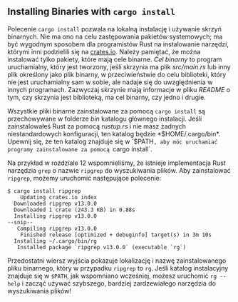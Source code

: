 <!-- Old link, do not remove -->
<a id="installing-binaries-from-cratesio-with-cargo-install"></a>

## Installing Binaries with `cargo install`

Polecenie `cargo install` pozwala na lokalną instalację i używanie skrzyń binarnych. Nie ma ono na celu zastępowania pakietów systemowych; ma być wygodnym sposobem dla programistów Rust na instalowanie narzędzi, którymi inni podzielili się na
[crates.io](https://crates.io/)<!-- ignore -->. Należy pamiętać, że można instalować tylko pakiety, które mają cele binarne. *Cel binarny* to program uruchamialny,
który jest tworzony, jeśli skrzynia ma plik *src/main.rs* lub inny plik określony
jako plik binarny, w przeciwieństwie do celu biblioteki, który nie jest uruchamialny sam w sobie, ale
nadaje się do uwzględnienia w innych programach. Zazwyczaj skrzynie mają
informacje w pliku *README* o tym, czy skrzynia jest biblioteką, ma
cel binarny, czy jedno i drugie.

Wszystkie pliki binarne zainstalowane za pomocą `cargo install` są przechowywane w folderze *bin* katalogu głównego instalacji. Jeśli zainstalowałeś Rust za pomocą *rustup.rs* i nie masz żadnych
niestandardowych konfiguracji, ten katalog będzie *$HOME/.cargo/bin*. Upewnij się, że ten
katalog znajduje się w `$PATH`, aby móc uruchamiać programy zainstalowane za pomocą
`cargo install`.

Na przykład w rozdziale 12 wspomnieliśmy, że istnieje implementacja Rust
narzędzia `grep` o nazwie `ripgrep` do wyszukiwania plików. Aby zainstalować `ripgrep`,
możemy uruchomić następujące polecenie:

<!-- manual-regeneration
cargo install coś, czego nie masz, skopiuj odpowiednie dane wyjściowe poniżej
-->

```console
$ cargo install ripgrep
    Updating crates.io index
  Downloaded ripgrep v13.0.0
  Downloaded 1 crate (243.3 KB) in 0.88s
  Installing ripgrep v13.0.0
--snip--
   Compiling ripgrep v13.0.0
    Finished release [optimized + debuginfo] target(s) in 3m 10s
  Installing ~/.cargo/bin/rg
   Installed package `ripgrep v13.0.0` (executable `rg`)
```

Przedostatni wiersz wyjścia pokazuje lokalizację i nazwę
zainstalowanego pliku binarnego, który w przypadku `ripgrep` to `rg`. Jeśli
katalog instalacyjny znajduje się w `$PATH`, jak wspomniano wcześniej, możesz
uruchomić `rg --help` i zacząć używać szybszego, bardziej zardzewiałego narzędzia do wyszukiwania plików!
